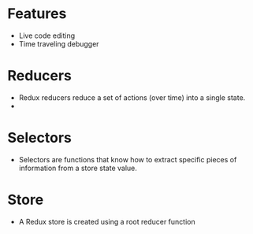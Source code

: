 # Features

-   Live code editing
-   Time traveling debugger

# Reducers

-   Redux reducers reduce a set of actions (over time) into a single state.
-

# Selectors

-   Selectors are functions that know how to extract specific pieces of information from a store state value.

# Store

-   A Redux store is created using a root reducer function
